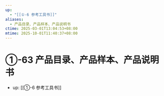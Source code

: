 ```yaml
---
up:
  - "[[①-6 参考工具书]]"
aliases:
  - 产品目录、产品样本、产品说明书
ctime: 2025-03-01T13:04:53+08:00
mtime: 2025-10-01T11:40:37+08:00
---
```


# ①-63 产品目录、产品样本、产品说明书

- up: [[①-6 参考工具书]]
